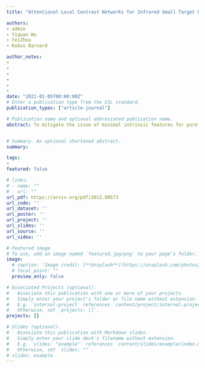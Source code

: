 ```yaml
---
title: "Attentional Local Contrast Networks for Infrared Small Target Detection"

authors:
- admin
- Yiquan Wu
- FeiZhou
- Kobus Barnard

author_notes:
- 
- 
- 
- 
- 
- 
date: "2021-01-05T00:00:00Z"
# Enter a publication type from the CSL standard.
publication_types: ["article-journal"]

# Publication name and optional abbreviated publication name.
abstract: To mitigate the issue of minimal intrinsic features for pure data-driven methods, in this paper, we propose a novel model-driven deep network for infrared small target detection, which combines discriminative networks and conventional model driven methods to make use of both labeled data and the domain knowledge. By designing a feature map cyclic shift scheme, we modularize a conventional local contrast measure method as a depth-wise parameterless nonlinear feature refinement layer in an end-to-end network, which encodes relatively long-range contextual interactions with clear physical interpretability. To highlight and preserve the small target features, we also exploit a bottom-up attentional modulation integrating the smaller scale subtle details of low-level features into high-level features of deeper layers. We conduct detailed ablation studies with varying network depths to empirically verify the effectiveness and efficiency of the design of each component in our network architecture. We also compare the performance of our network against other model-driven methods and deep networks on the open SIRST dataset as well. The results suggest that our network yields a performance boost over its competitors. Our code, trained models, and results are available online1.


# Summary. An optional shortened abstract.
summary: 

tags:
- 
featured: false

# links:
# - name: ""
#   url: ""
url_pdf: https://arxiv.org/pdf/2012.08573
url_code: ''
url_dataset: ''
url_poster: ''
url_project: ''
url_slides: ''
url_source: ''
url_video: ''

# Featured image
# To use, add an image named `featured.jpg/png` to your page's folder. 
image:
  # caption: 'Image credit: [**Unsplash**](https://unsplash.com/photos/jdD8gXaTZsc)'
  # focal_point: ""
  preview_only: false

# Associated Projects (optional).
#   Associate this publication with one or more of your projects.
#   Simply enter your project's folder or file name without extension.
#   E.g. `internal-project` references `content/project/internal-project/index.md`.
#   Otherwise, set `projects: []`.
projects: []

# Slides (optional).
#   Associate this publication with Markdown slides.
#   Simply enter your slide deck's filename without extension.
#   E.g. `slides: "example"` references `content/slides/example/index.md`.
#   Otherwise, set `slides: ""`.
# slides: example
---
```

